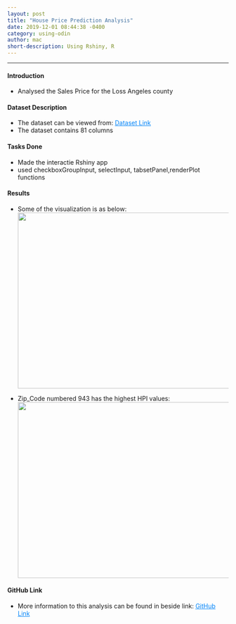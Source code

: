 ```yaml
---
layout: post
title: "House Price Prediction Analysis"
date: 2019-12-01 08:44:38 -0400
category: using-odin
author: mac
short-description: Using Rshiny, R
---
```


-----

<h4>Introduction</h4>
<ul>
<li>Analysed the Sales Price for the Loss Angeles county</li>
</ul>


<h4>Dataset Description</h4>
<ul>
<li>The dataset can be viewed from: <a href="https://github.com/chigzz-github/Rshiny_Project/blob/master/House_Price_data.csv" style="color:#0385F9"><u>Dataset Link</u></a></li>
<li>The dataset contains 81 columns</li>
</ul>


<h4>Tasks Done</h4>
<ul>
<li>Made the interactie Rshiny app</li>
<li>used checkboxGroupInput, selectInput, tabsetPanel,renderPlot functions</li>
</ul>

<h4>Results</h4>
<ul>
<li>Some of the visualization is as below:</li>
<img src="{{site.baseurl}}/assets/ground.png" style="width:750px;height:400px">
<p></p>
<p></p>
<li>Zip_Code numbered 943 has the highest HPI values:</li>
<img src="{{site.baseurl}}/assets/year_built.png" style="width:750px;height:400px">
</ul>


<h4>GitHub Link</h4>
<ul>
<li>More information to this analysis can be found in beside link: <a href="https://github.com/chigzz-github/Rshiny_Project" target="_blank" style="color:#0385F9"><u>GitHub Link</u></a></li>
</ul>